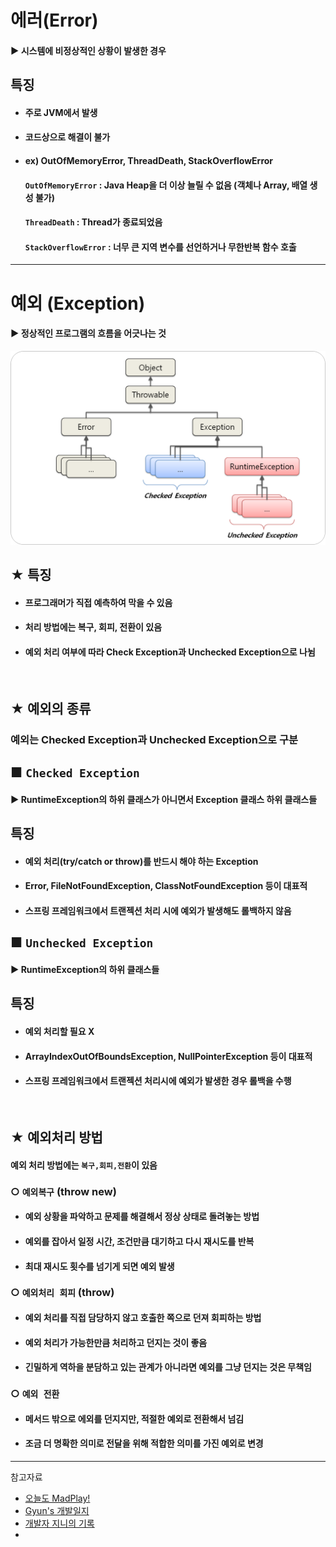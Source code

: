 # 에러(Error)
#### ▶ 시스템에 비정상적인 상황이 발생한 경우

## 특징
* #### 주로 JVM에서 발생
* #### 코드상으로 해결이 불가
* #### ex) OutOfMemoryError, ThreadDeath, StackOverflowError
    #### `OutOfMemoryError` : Java Heap을 더 이상 늘릴 수 없음 (객체나 Array, 배열 생성 불가)
    #### `ThreadDeath` : Thread가 종료되었음
    #### `StackOverflowError` : 너무 큰 지역 변수를 선언하거나 무한반복 함수 호출

<hr/>

# 예외 (Exception)
#### ▶ 정상적인 프로그램의 흐름을 어긋나는 것
![](../CS_IMG/Exception_Structure.png)

## ★ 특징
* #### 프로그래머가 직접 예측하여 막을 수 있음
* #### 처리 방법에는 복구, 회피, 전환이 있음
* #### 예외 처리 여부에 따라 Check Exception과 Unchecked Exception으로 나뉨

<br/>

## ★ 예외의 종류
### 예외는 Checked Exception과 Unchecked Exception으로 구분

## ■ `Checked Exception`
 #### ▶ RuntimeException의 하위 클래스가 아니면서 Exception 클래스 하위 클래스들

## 특징
* #### 예외 처리(try/catch or throw)를 반드시 해야 하는 Exception
* #### Error, FileNotFoundException, ClassNotFoundException 등이 대표적
* #### 스프링 프레임워크에서 트랜젝션 처리 시에 예외가 발생해도 롤백하지 않음


## ■ `Unchecked Exception`
#### ▶ RuntimeException의 하위 클래스들

## 특징
* #### 예외 처리할 필요 X
* #### ArrayIndexOutOfBoundsException, NullPointerException 등이 대표적
* #### 스프링 프레임워크에서 트랜젝션 처리시에 예외가 발생한 경우 롤백을 수행

<br/>

## ★ 예외처리 방법
#### 예외 처리 방법에는 `복구,회피,전환`이 있음

### ○ `예외복구` (throw new)
* #### 예외 상황을 파악하고 문제를 해결해서 정상 상태로 돌려놓는 방법
* #### 예외를 잡아서 일정 시간, 조건만큼 대기하고 다시 재시도를 반복
* #### 최대 재시도 횟수를 넘기게 되면 예외 발생

### ○ `예외처리 회피` (throw)
* #### 예외 처리를 직접 담당하지 않고 호출한 쪽으로 던져 회피하는 방법
* #### 예외 처리가 가능한만큼 처리하고 던지는 것이 좋음
* #### 긴밀하게 역하을 분담하고 있는 관계가 아니라면 예외를 그냥 던지는 것은 무책임

### ○ `예외 전환`
* #### 메서드 밖으로 에외를 던지지만, 적절한 예외로 전환해서 넘김
* #### 조금 더 명확한 의미로 전달을 위해 적합한 의미를 가진 예외로 변경

<hr/>

참고자료
* [오늘도 MadPlay!](https://madplay.github.io/post/java-checked-unchecked-exceptions)
* [Gyun's 개발일지](https://devlog-wjdrbs96.tistory.com/351)
* [개발자 지니의 기록](https://cocobi.tistory.com/146)
* []()